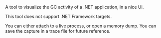 ﻿A tool to visualize the GC activity of a .NET application, in a nice UI.

This tool does not support .NET Framework targets.

You can either attach to a live process, or open a memory dump. You can save the capture in a trace file for future reference.